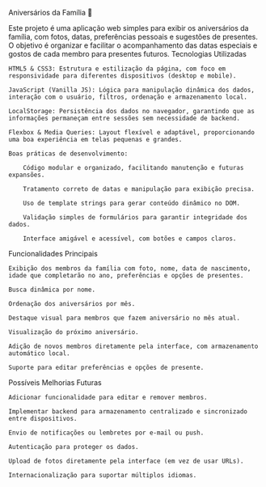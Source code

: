 Aniversários da Família 🎉

Este projeto é uma aplicação web simples para exibir os aniversários da família, com fotos, datas, preferências pessoais e sugestões de presentes. O objetivo é organizar e facilitar o acompanhamento das datas especiais e gostos de cada membro para presentes futuros.
Tecnologias Utilizadas

    HTML5 & CSS3: Estrutura e estilização da página, com foco em responsividade para diferentes dispositivos (desktop e mobile).

    JavaScript (Vanilla JS): Lógica para manipulação dinâmica dos dados, interação com o usuário, filtros, ordenação e armazenamento local.

    LocalStorage: Persistência dos dados no navegador, garantindo que as informações permaneçam entre sessões sem necessidade de backend.

    Flexbox & Media Queries: Layout flexível e adaptável, proporcionando uma boa experiência em telas pequenas e grandes.

    Boas práticas de desenvolvimento:

        Código modular e organizado, facilitando manutenção e futuras expansões.

        Tratamento correto de datas e manipulação para exibição precisa.

        Uso de template strings para gerar conteúdo dinâmico no DOM.

        Validação simples de formulários para garantir integridade dos dados.

        Interface amigável e acessível, com botões e campos claros.

Funcionalidades Principais

    Exibição dos membros da família com foto, nome, data de nascimento, idade que completarão no ano, preferências e opções de presentes.

    Busca dinâmica por nome.

    Ordenação dos aniversários por mês.

    Destaque visual para membros que fazem aniversário no mês atual.

    Visualização do próximo aniversário.

    Adição de novos membros diretamente pela interface, com armazenamento automático local.

    Suporte para editar preferências e opções de presente.

Possíveis Melhorias Futuras

    Adicionar funcionalidade para editar e remover membros.

    Implementar backend para armazenamento centralizado e sincronizado entre dispositivos.

    Envio de notificações ou lembretes por e-mail ou push.

    Autenticação para proteger os dados.

    Upload de fotos diretamente pela interface (em vez de usar URLs).

    Internacionalização para suportar múltiplos idiomas.
